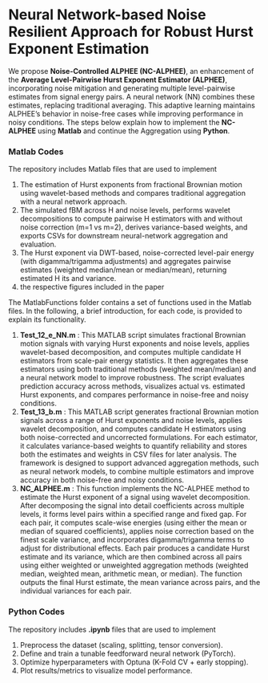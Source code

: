 # Neural Network-based Noise Resilient  Approach for Robust Hurst Exponent Estimation
We propose **Noise-Controlled ALPHEE (NC-ALPHEE)**, an enhancement of the **Average Level-Pairwise Hurst Exponent Estimator (ALPHEE)**, incorporating noise mitigation and generating multiple level-pairwise estimates from signal energy pairs. A neural network (NN) combines these estimates, replacing traditional averaging. This adaptive learning maintains ALPHEE’s behavior in noise-free cases while improving performance in noisy conditions. The steps below explain how to implement the **NC-ALPHEE** using **Matlab** and continue the Aggregation using **Python**.

### Matlab Codes
The repository includes Matlab files that are used to implement
  1. The estimation of Hurst exponents from fractional Brownian motion using wavelet-based methods and compares traditional aggregation with a neural network approach.
  2. The simulated fBM across H and noise levels, performs wavelet decompositions to compute pairwise H estimators with and without noise correction (m=1 vs m=2), derives variance-based weights, and exports CSVs for downstream neural-network aggregation and evaluation.
  3. The Hurst exponent via DWT-based, noise-corrected level-pair energy (with digamma/trigamma adjustments) and aggregates pairwise estimates (weighted median/mean or median/mean), returning estimated H its and variance.
  4. the respective figures included in the paper

The MatlabFunctions folder contains a set of functions used in the Matlab files.
In the following, a brief introduction, for each code, is provided to explain its functionality.

1. **Test_12_e_NN.m** : This MATLAB script simulates fractional Brownian motion signals with varying Hurst exponents and noise levels, applies wavelet-based decomposition, and computes multiple candidate H estimators from scale-pair energy statistics. It then aggregates these estimators using both traditional methods (weighted mean/median) and a neural network model to improve robustness. The script evaluates prediction accuracy across methods, visualizes actual vs. estimated Hurst exponents, and compares performance in noise-free and noisy conditions.
2. **Test_13_b.m** : This MATLAB script generates fractional Brownian motion signals across a range of Hurst exponents and noise levels, applies wavelet decomposition, and computes candidate H estimators using both noise-corrected and uncorrected formulations. For each estimator, it calculates variance-based weights to quantify reliability and stores both the estimates and weights in CSV files for later analysis. The framework is designed to support advanced aggregation methods, such as neural network models, to combine multiple estimators and improve accuracy in both noise-free and noisy conditions.
3. **NC_ALPHEE.m** : This function implements the NC-ALPHEE method to estimate the Hurst exponent of a signal using wavelet decomposition. After decomposing the signal into detail coefficients across multiple levels, it forms level pairs within a specified range and fixed gap. For each pair, it computes scale-wise energies (using either the mean or median of squared coefficients), applies noise correction based on the finest scale variance, and incorporates digamma/trigamma terms to adjust for distributional effects. Each pair produces a candidate Hurst estimate and its variance, which are then combined across all pairs using either weighted or unweighted aggregation methods (weighted median, weighted mean, arithmetic mean, or median). The function outputs the final Hurst estimate, the mean variance across pairs, and the individual variances for each pair.


### Python Codes
The repository includes **.ipynb** files that are used to implement
  1. Preprocess the dataset (scaling, splitting, tensor conversion).
  2. Define and train a tunable feedforward neural network (PyTorch).
  3. Optimize hyperparameters with Optuna (K-Fold CV + early stopping).
  4. Plot results/metrics to visualize model performance.

